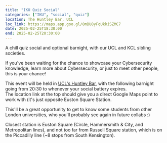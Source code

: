 ```yaml
---
title: "IKU Quiz Social"
categories: ["IKU", "social", "quiz"]
location: The Huntley Bar, UCL
loc_link: https://maps.app.goo.gl/8mBU8yFqUkkiSZMC7
date: 2025-02-25T18:30:00
end: 2025-02-25T20:30:00
---
```


A chill quiz social and optional barnight, with our UCL and KCL sibling societies.

<!--more-->

If you've been waiting for the chance to showcase your Cybersecurity knowledge, learn more about Cybersecurity, or just to meet other people, this is your chance!

This event will be held in [UCL's Huntley Bar](https://studentsunionucl.org/eat-drink-shop/bars/huntley), with the following barnight going from 20:30 to whenever your social battery expires.\
The location link at the top should give you a direct Google Maps point to work with (it's just opposite Euston Square Station.

This'll be a great opportunity to get to know some students from other London universities, who you'll probably see again in future collabs :)

Closest station is Euston Square (Circle, Hammersmith & City, and Metropolitan lines), and not too far from Russell Square station, which is on the Piccadilly line (~8 stops from South Kensington).
